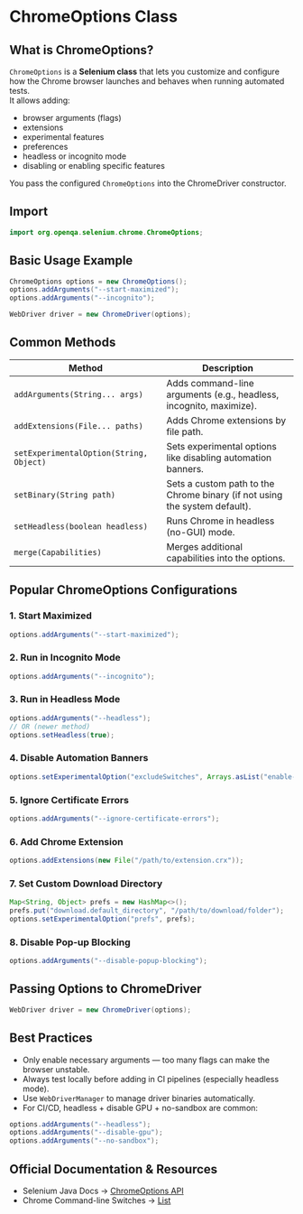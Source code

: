 
# ChromeOptions Class

## What is ChromeOptions?

`ChromeOptions` is a **Selenium class** that lets you customize and configure how the Chrome browser launches and behaves when running automated tests.  
It allows adding:  
- browser arguments (flags)  
- extensions  
- experimental features  
- preferences  
- headless or incognito mode  
- disabling or enabling specific features

You pass the configured `ChromeOptions` into the ChromeDriver constructor.

## Import

```java
import org.openqa.selenium.chrome.ChromeOptions;
```

## Basic Usage Example

```java
ChromeOptions options = new ChromeOptions();
options.addArguments("--start-maximized");
options.addArguments("--incognito");

WebDriver driver = new ChromeDriver(options);
```

## Common Methods

| Method                                     | Description                                                                                       |
|-------------------------------------------|---------------------------------------------------------------------------------------------------|
| `addArguments(String... args)`             | Adds command-line arguments (e.g., headless, incognito, maximize).                                |
| `addExtensions(File... paths)`             | Adds Chrome extensions by file path.                                                              |
| `setExperimentalOption(String, Object)`    | Sets experimental options like disabling automation banners.                                      |
| `setBinary(String path)`                   | Sets a custom path to the Chrome binary (if not using the system default).                        |
| `setHeadless(boolean headless)`            | Runs Chrome in headless (no-GUI) mode.                                                            |
| `merge(Capabilities)`                      | Merges additional capabilities into the options.                                                  |

## Popular ChromeOptions Configurations

### 1. Start Maximized

```java
options.addArguments("--start-maximized");
```

### 2. Run in Incognito Mode

```java
options.addArguments("--incognito");
```

### 3. Run in Headless Mode

```java
options.addArguments("--headless");
// OR (newer method)
options.setHeadless(true);
```

### 4. Disable Automation Banners

```java
options.setExperimentalOption("excludeSwitches", Arrays.asList("enable-automation"));
```

### 5. Ignore Certificate Errors

```java
options.addArguments("--ignore-certificate-errors");
```

### 6. Add Chrome Extension

```java
options.addExtensions(new File("/path/to/extension.crx"));
```

### 7. Set Custom Download Directory

```java
Map<String, Object> prefs = new HashMap<>();
prefs.put("download.default_directory", "/path/to/download/folder");
options.setExperimentalOption("prefs", prefs);
```

### 8. Disable Pop-up Blocking

```java
options.addArguments("--disable-popup-blocking");
```

## Passing Options to ChromeDriver

```java
WebDriver driver = new ChromeDriver(options);
```

## Best Practices

- Only enable necessary arguments — too many flags can make the browser unstable.
- Always test locally before adding in CI pipelines (especially headless mode).
- Use `WebDriverManager` to manage driver binaries automatically.
- For CI/CD, headless + disable GPU + no-sandbox are common:

```java
options.addArguments("--headless");
options.addArguments("--disable-gpu");
options.addArguments("--no-sandbox");
```

## Official Documentation & Resources

- Selenium Java Docs → [ChromeOptions API](https://www.selenium.dev/selenium/docs/api/java/org/openqa/selenium/chrome/ChromeOptions.html)
- Chrome Command-line Switches → [List](https://peter.sh/experiments/chromium-command-line-switches/)
